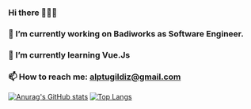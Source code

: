 ### Hi there 👋👋👋
### 🔭 I’m currently working on Badiworks as Software Engineer.
### 🌱 I’m currently learning Vue.Js 
### 📫 How to reach me: alptugildiz@gmail.com


[![Anurag's GitHub stats](https://github-readme-stats.vercel.app/api?username=alptugildiz)](https://github.com/anuraghazra/github-readme-stats)
[![Top Langs](https://github-readme-stats.vercel.app/api/top-langs/?username=alptugildiz)](https://github.com/anuraghazra/github-readme-stats)
<!--
**alptugildiz/alptugildiz** is a ✨ _special_ ✨ repository because its `README.md` (this file) appears on your GitHub profile.

Here are some ideas to get you started:

- 🔭 I’m currently working on ...
- 🌱 I’m currently learning ...
- 👯 I’m looking to collaborate on ...
- 🤔 I’m looking for help with ...
- 💬 Ask me about ...
- 📫 How to reach me: ...
- 😄 Pronouns: ...
- ⚡ Fun fact: ...
-->
